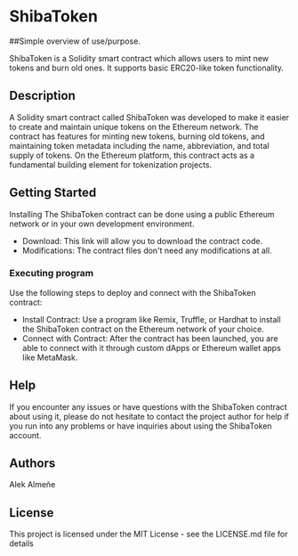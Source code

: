 # ShibaToken

##Simple overview of use/purpose.

ShibaToken is a Solidity smart contract which allows users to mint new tokens and burn old ones. It supports basic ERC20-like token functionality.

## Description

A Solidity smart contract called ShibaToken was developed to make it easier to create and maintain unique tokens on the Ethereum network. The contract has features for minting new tokens, burning old tokens, and maintaining token metadata including the name, abbreviation, and total supply of tokens. On the Ethereum platform, this contract acts as a fundamental building element for tokenization projects.

## Getting Started
Installing The ShibaToken contract can be done using a public Ethereum network or in your own development environment.

* Download: This link will allow you to download the contract code.
* Modifications: The contract files don't need any modifications at all.

### Executing program

Use the following steps to deploy and connect with the ShibaToken contract:
* Install Contract: Use a program like Remix, Truffle, or Hardhat to install the ShibaToken contract on the Ethereum network of your choice.
* Connect with Contract: After the contract has been launched, you are able to connect with it through custom dApps or Ethereum wallet apps like MetaMask.

## Help

If you encounter any issues or have questions with the ShibaToken contract about using it, please do not hesitate to contact the project author for help if you run into any problems or have inquiries about using the ShibaToken account.

## Authors
Alek Almeñe

## License

This project is licensed under the MIT License - see the LICENSE.md file for details
